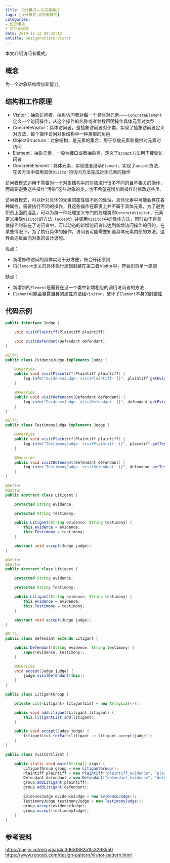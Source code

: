 ```yaml
---
title: 设计模式——访问者模式
tags: [设计模式,访问者模式]
categories:
- 设计模式
- 访问者模式
date: 2019-11-12 09:32:12
entitle: DesignPattern-Vistor
---
```


本文介绍访问者模式。

<!--more-->

## 概念

为一个对象结构增加新能力。

## 结构和工作原理

* Visitor：抽象访问者，抽象访问者对每一个具体对元素——`ConcreteElement`定义一个访问操作，从这个操作的名称或者参数声明操作具体元素对类型
* ConcreteVisitor：具体访问者，是抽象访问者对子类，实现了抽象访问者定义对方法，每个操作访问对象结构中一种类型的角色
* ObjectStructure：对象结构，是元素的集合，用于存放元素和提供对元素对访问
* Element：抽象元素，一般为接口或者抽象类，定义了`accept`方法用于接受访问者
* ConcreteElement：具体元素，实现或者继承`Element`，实现了`accpet`方法，在该方法中调用具体`Visitor`的访问方法完成对本元素的操作

访问者模式适用于需要对一个对象结构中的对象进行很多不同的且不相关的操作，而需要避免这些操作“污染”这些对象的类，也不希望在增加新操作时修改这些类。

访问者模式，可以针对具体的元素的属性做不同的处理，具体元素中可能会存在各种属性，需要执行不同的操作，且这些操作在职责上并不属于具体元素，为了避免职责上面的混乱，可以为每一种处理定义专门的处理类即`ConcreteVisitor`，元素定义接受`Visitor`的方法（`accept`）并调用`Visitor`中的具体方法，同时由于将具体操作封装在了访问者中，可以动态的新增访问者以达到新增访问操作的目的。在某些情况下，为了执行具体的操作，访问者可能需要知道具体元素内部的方法，这样会违反面向对象的设计思想。

优点：
* 新增修改访问的具体实现十分方便，符合开闭原则
* 将`Element`无关的具体执行逻辑封装在第三者Visitor中，符合职责单一原则

缺点：
* 新增新的`Element`是需要在没一个类中新增相应的调用访问者的方法
* `Element`可能会暴露自身的属性方法给`Visitor`，破坏了`Element`本身的封装性

## 代码示例

```java
public interface Judge {

    void visitPlaintiff(Plaintiff plaintiff);

    void visitDefendant(Defendant defendant);
}
```

```java
@Slf4j
public class EvidenceJudge implements Judge {

    @Override
    public void visitPlaintiff(Plaintiff plaintiff) {
        log.info("EvidenceJudge- visitPlaintiff- {}", plaintiff.getEvidence());
    }

    @Override
    public void visitDefendant(Defendant defendant) {
        log.info("EvidenceJudge- visitDefendant- {}", defendant.getEvidence());
    }
}
```

```java
@Slf4j
public class TestimonyJudge implements Judge {

    @Override
    public void visitPlaintiff(Plaintiff plaintiff) {
        log.info("TestimonyJudge- visitPlaintiff- {}", plaintiff.getTestimony());
    }

    @Override
    public void visitDefendant(Defendant defendant) {
        log.info("TestimonyJudge- visitDefendant- {}", defendant.getTestimony());
    }
}

```

```java
@Getter
@Setter
public abstract class Litigant {

    protected String evidence;

    protected String Testimony;

    public Litigant(String evidence, String testimony) {
        this.evidence = evidence;
        this.Testimony = testimony;
    }

    abstract void accept(Judge judge);
}
```

```java
@Getter
@Setter
public abstract class Litigant {

    protected String evidence;

    protected String Testimony;

    public Litigant(String evidence, String testimony) {
        this.evidence = evidence;
        this.Testimony = testimony;
    }

    abstract void accept(Judge judge);
}
```

```java
@Slf4j
public class Defendant extends Litigant {

    public Defendant(String evidence, String testimony) {
        super(evidence, testimony);
    }

    @Override
    void accept(Judge judge) {
        judge.visitDefendant(this);
    }
}
```

```java
public class LitigantGroup {

    private List<Litigant> litigantList = new ArrayList<>();

    public void addLitigant(Litigant litigant) {
        this.litigantList.add(litigant);
    }

    public void accept(Judge judge) {
        litigantList.forEach(litigant -> litigant.accept(judge));
    }
}
```

```java
public class VisitorClient {

    public static void main(String[] args) {
        LitigantGroup group = new LitigantGroup();
        Plaintiff plaintiff = new Plaintiff("plaintiff_evidence", "plaintiff_testimony");
        Defendant defendant = new Defendant("defendant_evidence", "defendant_testimony");
        group.addLitigant(plaintiff);
        group.addLitigant(defendant);

        EvidenceJudge evidenceJudge = new EvidenceJudge();
        TestimonyJudge testimonyJudge = new TestimonyJudge();
        group.accept(evidenceJudge);
        group.accept(testimonyJudge);
    }
}
```
## 参考资料
<https://juejin.im/entry/5ab4c3d65188251fc3293550>
<https://www.runoob.com/design-pattern/visitor-pattern.html>
